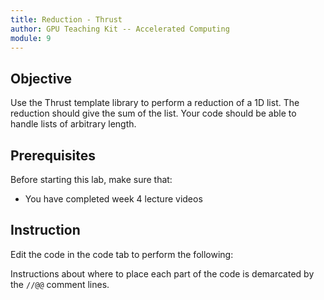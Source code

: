 ```yaml
---
title: Reduction - Thrust
author: GPU Teaching Kit -- Accelerated Computing
module: 9
---
```

## Objective

Use the Thrust template library to perform a reduction of a 1D list.
The reduction should give the sum of the list. Your code should be able to handle
lists of arbitrary length.

## Prerequisites

Before starting this lab, make sure that:

* You have completed week 4 lecture videos

## Instruction

Edit the code in the code tab to perform the following:



Instructions about where to place each part of the code is
demarcated by the `//@@` comment lines.
